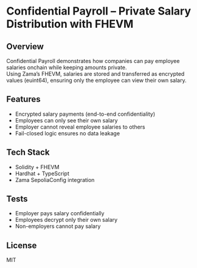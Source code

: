 # Confidential Payroll – Private Salary Distribution with FHEVM

## Overview
Confidential Payroll demonstrates how companies can pay employee salaries onchain while keeping amounts private.  
Using Zama’s FHEVM, salaries are stored and transferred as encrypted values (euint64), ensuring only the employee can view their own salary.

## Features
- Encrypted salary payments (end-to-end confidentiality)
- Employees can only see their own salary
- Employer cannot reveal employee salaries to others
- Fail-closed logic ensures no data leakage

## Tech Stack
- Solidity + FHEVM
- Hardhat + TypeScript
- Zama SepoliaConfig integration

## Tests
- Employer pays salary confidentially
- Employees decrypt only their own salary
- Non-employers cannot pay salary

## License
MIT
